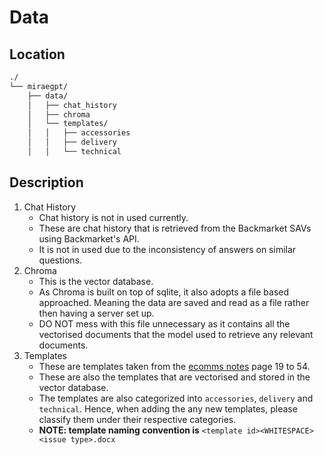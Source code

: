 # Data

## Location
```bash
./
└── miraegpt/
    ├── data/
    │   ├── chat_history
    │   ├── chroma
    │   └── templates/
    │   │   ├── accessories
    │   │   ├── delivery
    │   │   └── technical
```

## Description
1. Chat History
    - Chat history is not in used currently.
    - These are chat history that is retrieved from the Backmarket SAVs using Backmarket's API. 
    - It is not in used due to the inconsistency of answers on similar questions.
2. Chroma
    - This is the vector database.
    - As Chroma is built on top of sqlite, it also adopts a file based approached. Meaning the data are saved and read as a file rather then having a server set up. 
    - DO NOT mess with this file unnecessary as it contains all the vectorised documents that the model used to retrieve any relevant documents. 
3. Templates
    - These are templates taken from the [ecomms notes](https://docs.google.com/document/d/1s1b0FkAROP_YMSLDiVSGTnAVqHMvGcpvR7EX9XFqEvg/edit?usp=sharing) page 19 to 54.
    - These are also the templates that are vectorised and stored in the vector database.
    - The templates are also categorized into `accessories`, `delivery` and `technical`. Hence, when adding the any new templates, please classify them under their respective categories.  
    - **NOTE: template naming convention is** `<template id><WHITESPACE><issue type>.docx`